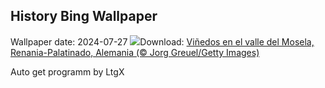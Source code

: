 ## History Bing Wallpaper
Wallpaper date: 2024-07-27
![](https://www.bing.com/th?id=OHR.RhinelandVineyards_ES-ES2388609359_UHD.jpg&w=1000)Download: [Viñedos en el valle del Mosela, Renania-Palatinado, Alemania (© Jorg Greuel/Getty Images)](https://www.bing.com/th?id=OHR.RhinelandVineyards_ES-ES2388609359_UHD.jpg)

Auto get programm by LtgX
